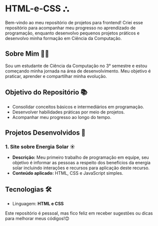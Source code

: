 # HTML-e-CSS ⛬
Bem-vindo ao meu repositório de projetos para frontend! Criei esse repositório para acompanhar meu progresso no aprendizado de programação, enquanto desenvolvo pequenos projetos práticos e desenvolvo minha formação em Ciência da Computação.

## Sobre Mim 👨‍💻
Sou um estudante de Ciência da Computação no 3° semestre e estou começando minha jornada na área de desenvolvimento. Meu objetivo é praticar, aprender e compartilhar minha evolução. 

## Objetivo do Repositório 📚
- Consolidar conceitos básicos e intermediários em programação.
- Desenvolver habilidades práticas por meio de projetos.
- Acompanhar meu progresso ao longo do tempo.

## Projetos Desenvolvidos 📂
### 1. Site sobre Energia Solar ☀️
- **Descrição:** Meu primeiro trabalho de programação em equipe, seu objetivo é informar as pessoas a respeito dos benefícios da energia solar incluindo interações e recursos para aplicação deste recurso.
- **Conteúdo aplicado:** HTML, CSS e JavaScript simples.

## Tecnologias 🛠️
- Linguagem: **HTML e CSS**

Este repositório é pessoal, mas fico feliz em receber sugestões ou dicas para melhorar meus códigos!😊



